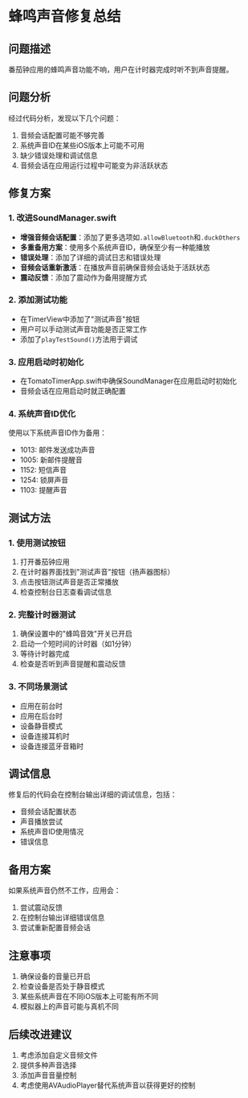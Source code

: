 # 蜂鸣声音修复总结

## 问题描述
番茄钟应用的蜂鸣声音功能不响，用户在计时器完成时听不到声音提醒。

## 问题分析
经过代码分析，发现以下几个问题：
1. 音频会话配置可能不够完善
2. 系统声音ID在某些iOS版本上可能不可用
3. 缺少错误处理和调试信息
4. 音频会话在应用运行过程中可能变为非活跃状态

## 修复方案

### 1. 改进SoundManager.swift
- **增强音频会话配置**：添加了更多选项如`.allowBluetooth`和`.duckOthers`
- **多重备用方案**：使用多个系统声音ID，确保至少有一种能播放
- **错误处理**：添加了详细的调试日志和错误处理
- **音频会话重新激活**：在播放声音前确保音频会话处于活跃状态
- **震动反馈**：添加了震动作为备用提醒方式

### 2. 添加测试功能
- 在TimerView中添加了"测试声音"按钮
- 用户可以手动测试声音功能是否正常工作
- 添加了`playTestSound()`方法用于调试

### 3. 应用启动时初始化
- 在TomatoTimerApp.swift中确保SoundManager在应用启动时初始化
- 音频会话在应用启动时就正确配置

### 4. 系统声音ID优化
使用以下系统声音ID作为备用：
- 1013: 邮件发送成功声音
- 1005: 新邮件提醒音
- 1152: 短信声音
- 1254: 锁屏声音
- 1103: 提醒声音

## 测试方法

### 1. 使用测试按钮
1. 打开番茄钟应用
2. 在计时器界面找到"测试声音"按钮（扬声器图标）
3. 点击按钮测试声音是否正常播放
4. 检查控制台日志查看调试信息

### 2. 完整计时器测试
1. 确保设置中的"蜂鸣音效"开关已开启
2. 启动一个短时间的计时器（如1分钟）
3. 等待计时器完成
4. 检查是否听到声音提醒和震动反馈

### 3. 不同场景测试
- 应用在前台时
- 应用在后台时
- 设备静音模式
- 设备连接耳机时
- 设备连接蓝牙音箱时

## 调试信息
修复后的代码会在控制台输出详细的调试信息，包括：
- 音频会话配置状态
- 声音播放尝试
- 系统声音ID使用情况
- 错误信息

## 备用方案
如果系统声音仍然不工作，应用会：
1. 尝试震动反馈
2. 在控制台输出详细错误信息
3. 尝试重新配置音频会话

## 注意事项
1. 确保设备的音量已开启
2. 检查设备是否处于静音模式
3. 某些系统声音在不同iOS版本上可能有所不同
4. 模拟器上的声音可能与真机不同

## 后续改进建议
1. 考虑添加自定义音频文件
2. 提供多种声音选择
3. 添加声音音量控制
4. 考虑使用AVAudioPlayer替代系统声音以获得更好的控制
